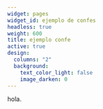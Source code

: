 ```yaml
---
widget: pages
widget_id: ejemplo de confes
headless: true
weight: 600
title: ejemplo confe
active: true
design:
  columns: "2"
  background:
    text_color_light: false
    image_darken: 0
---
```

hola.